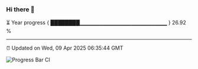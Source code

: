 ### Hi there 👋

⏳ Year progress { ████████▁▁▁▁▁▁▁▁▁▁▁▁▁▁▁▁▁▁▁▁▁▁ } 26.92 %

---

⏰ Updated on Wed, 09 Apr 2025 06:35:44 GMT

![Progress Bar CI](https://github.com/DhruviPatel157/GitHub-Actions-Demo/workflows/Progress%20Bar%20CI/badge.svg)
